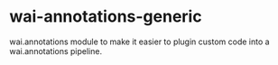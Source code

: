 # wai-annotations-generic
wai.annotations module to make it easier to plugin custom code into a wai.annotations pipeline.
